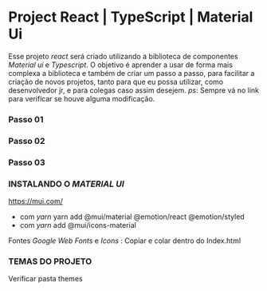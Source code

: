 # Project React | TypeScript | Material Ui

Esse projeto _react_ será criado utilizando a biblioteca de componentes _Material ui_ e _Typescript_.
O objetivo é aprender a usar de forma mais complexa a biblioteca e também de criar um passo a passo, para facilitar a criação de novos projetos, tanto para que eu possa utilizar, como desenvolvedor jr, e para colegas caso assim desejem.
_ps_: Sempre vá no link para verificar se houve alguma modificação.

### Passo 01

### Passo 02

### Passo 03

### INSTALANDO O _MATERIAL UI_

https://mui.com/

- com _yarn_ yarn add @mui/material @emotion/react @emotion/styled
- com _yarn_ add @mui/icons-material

Fontes _Google Web Fonts_ e _Icons_ : Copiar e colar dentro do Index.html

<link
  rel="stylesheet"
  href="https://fonts.googleapis.com/css?family=Roboto:300,400,500,700&display=swap"
/>
<link
  rel="stylesheet"
  href="https://fonts.googleapis.com/icon?family=Material+Icons"
/>

### TEMAS DO PROJETO

Verificar pasta themes
